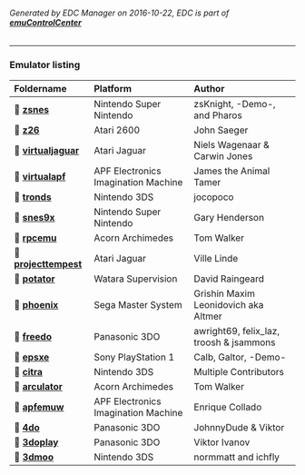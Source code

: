 ###### Generated by EDC Manager on 2016-10-22, EDC is part of [**emuControlCenter**](https://github.com/PhoenixInteractiveNL/emuControlCenter/wiki)
***
### Emulator listing

| Foldername | Platform      | Author     |
|:-----------|:--------------|:-----------|
| :file_folder: [**zsnes**](https://github.com/PhoenixInteractiveNL/edc-masterhook/tree/master/downloadhooks/zsnes) | Nintendo Super Nintendo | zsKnight, -Demo-, and Pharos |
| :file_folder: [**z26**](https://github.com/PhoenixInteractiveNL/edc-masterhook/tree/master/downloadhooks/z26) | Atari 2600 | John Saeger |
| :file_folder: [**virtualjaguar**](https://github.com/PhoenixInteractiveNL/edc-masterhook/tree/master/downloadhooks/virtualjaguar) | Atari Jaguar | Niels Wagenaar & Carwin Jones |
| :file_folder: [**virtualapf**](https://github.com/PhoenixInteractiveNL/edc-masterhook/tree/master/downloadhooks/virtualapf) | APF Electronics Imagination Machine | James the Animal Tamer |
| :file_folder: [**tronds**](https://github.com/PhoenixInteractiveNL/edc-masterhook/tree/master/downloadhooks/tronds) | Nintendo 3DS | jocopoco |
| :file_folder: [**snes9x**](https://github.com/PhoenixInteractiveNL/edc-masterhook/tree/master/downloadhooks/snes9x) | Nintendo Super Nintendo | Gary Henderson |
| :file_folder: [**rpcemu**](https://github.com/PhoenixInteractiveNL/edc-masterhook/tree/master/downloadhooks/rpcemu) | Acorn Archimedes | Tom Walker |
| :file_folder: [**projecttempest**](https://github.com/PhoenixInteractiveNL/edc-masterhook/tree/master/downloadhooks/projecttempest) | Atari Jaguar | Ville Linde |
| :file_folder: [**potator**](https://github.com/PhoenixInteractiveNL/edc-masterhook/tree/master/downloadhooks/potator) | Watara Supervision | David Raingeard |
| :file_folder: [**phoenix**](https://github.com/PhoenixInteractiveNL/edc-masterhook/tree/master/downloadhooks/phoenix) | Sega Master System | Grishin Maxim Leonidovich aka Altmer |
| :file_folder: [**freedo**](https://github.com/PhoenixInteractiveNL/edc-masterhook/tree/master/downloadhooks/freedo) | Panasonic 3DO | awright69, felix_laz, troosh & jsammons |
| :file_folder: [**epsxe**](https://github.com/PhoenixInteractiveNL/edc-masterhook/tree/master/downloadhooks/epsxe) | Sony PlayStation 1 | Calb, Galtor, -Demo- |
| :file_folder: [**citra**](https://github.com/PhoenixInteractiveNL/edc-masterhook/tree/master/downloadhooks/citra) | Nintendo 3DS | Multiple Contributors |
| :file_folder: [**arculator**](https://github.com/PhoenixInteractiveNL/edc-masterhook/tree/master/downloadhooks/arculator) | Acorn Archimedes | Tom Walker |
| :file_folder: [**apfemuw**](https://github.com/PhoenixInteractiveNL/edc-masterhook/tree/master/downloadhooks/apfemuw) | APF Electronics Imagination Machine | Enrique Collado |
| :file_folder: [**4do**](https://github.com/PhoenixInteractiveNL/edc-masterhook/tree/master/downloadhooks/4do) | Panasonic 3DO | JohnnyDude & Viktor |
| :file_folder: [**3doplay**](https://github.com/PhoenixInteractiveNL/edc-masterhook/tree/master/downloadhooks/3doplay) | Panasonic 3DO | Viktor Ivanov |
| :file_folder: [**3dmoo**](https://github.com/PhoenixInteractiveNL/edc-masterhook/tree/master/downloadhooks/3dmoo) | Nintendo 3DS | normmatt and ichfly |
